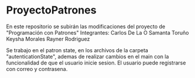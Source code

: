 # ProyectoPatrones
En este repositorio se subirán las modificaciones del proyecto de "Programación con Patrones"
Integrantes: 
Carlos De La O
Samanta Toruño
Keysha Morales
Rayner Rodriguez

Se trabajo en el patron state, en los archivos de la carpeta 
"autenticationState", ademas de realizar cambios en el main con
la funcionalidad de que el usuario inicie sesion. El usuario puede 
registrarse con correo y contrasena.
